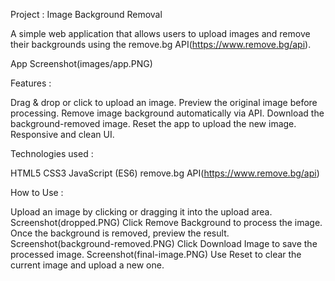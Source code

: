 Project : Image Background Removal

A simple web application that allows users to upload images and remove their backgrounds using the remove.bg API(https://www.remove.bg/api).

App Screenshot(images/app.PNG)

Features :

Drag & drop or click to upload an image.
Preview the original image before processing.
Remove image background automatically via API.
Download the background-removed image.
Reset the app to upload the new image.
Responsive and clean UI.

Technologies used :

HTML5
CSS3
JavaScript (ES6)
remove.bg API(https://www.remove.bg/api)

How to Use :

Upload an image by clicking or dragging it into the upload area. Screenshot(dropped.PNG)
Click Remove Background to process the image.
Once the background is removed, preview the result. Screenshot(background-removed.PNG)
Click Download Image to save the processed image. Screenshot(final-image.PNG)
Use Reset to clear the current image and upload a new one.